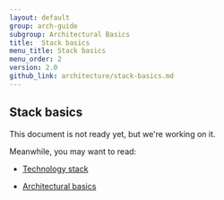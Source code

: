```yaml
---
layout: default
group: arch-guide
subgroup: Architectural Basics
title:  Stack basics
menu_title: Stack basics
menu_order: 2
version: 2.0
github_link: architecture/stack-basics.md
---
```


## Stack basics

This document is not ready yet, but we're working on it.

Meanwhile, you may want to read:

* <a href="{{page.baseurl}}architecture/tech-stack.html">Technology stack</a>

* <a href="{{page.baseurl}}architecture/archi_perspectives/ABasics_intro.html">Architectural basics</a>
